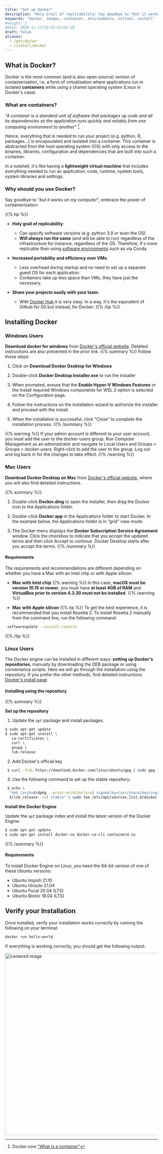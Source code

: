 ```yaml
---
title: "Set up Docker"
description: "Holy Grail of replicability: Say goodbye to *but it works on my computer*, embrace the power of containerisation"
keywords: "docker, images, container, environments, virtual, install"
#weight: 2
#date: 2020-11-11T22:02:51+05:30
draft: false
aliases:
  - /get/docker
  - /install/docker
---
```

## What is Docker?
Docker is the most common (and is also open-source) version of containerisation, i.e. a form of virtualisation where applications run in isolated **containers** while using a shared operating system (Linux in Docker's case).

### What are containers?
 <cite>"A container is a standard unit of software that packages up code and all its dependencies so the application runs quickly and reliably from one computing environment to another" [^1]</cite>.  

 Hence, everything that is needed to run your project (e.g. python, R, packages...) is encapsulated and isolated into a container. This container is abstracted from the host operating system (OS) with only access to the binaries, libraries, configuration and dependencies that are built into such a container.

In a nutshell, it's like having a **lightweight virtual machine** that includes everything needed to run an application: code, runtime, system tools, system libraries and settings.

### Why should you use Docker?
Say goodbye to "*but it works on my computer*", embrace the power of containerisation:

{{% tip %}}
- **Holy grail of replicability**:

  - Can specify software versions (e.g. python 3.9 or even the OS)
  - **Will always run the same** (and will be able to run) regardless of the infrastructure for instance, regardless of the OS. Therefore, it's more replicable than using [software environments](https://tilburgsciencehub.com/building-blocks/automate-and-execute-your-work/automate-your-workflow/software-environments/) such as via Conda

- **Increased portability and efficiency over VMs**:
  - Less overhead during startup and no need to set up a separate guest OS for each application.
  - Containers take up less space than VMs, they have just the necessary.

- **Share your projects easily with your team**:
  - With [Docker Hub](https://hub.docker.com/) it is very easy. In a way, it's the equivalent of Github for Git but instead, for Docker.
{{% /tip %}}

## Installing Docker

### Windows Users
**Download docker for windows** from [Docker's official website](https://docs.docker.com/desktop/windows/install/). Detailed instructions are also presented in the prior link.
{{% summary %}}
Follow these steps:

1. Click on **Download Docker Desktop for Windows**

2. Double-click **Docker Desktop Installer.exe** to run the installer

3. When prompted, ensure that the **Enable Hyper-V Windows Features** or the Install required Windows components for WSL 2 option is selected on the Configuration page.

4. Follow the instructions on the installation wizard to authorize the installer and proceed with the install.

5. When the installation is successful, click "Close" to complete the installation process.
{{% /summary %}}

{{% warning %}}
If your admin account is different to your user account, you must add the user to the docker-users group. Run Computer Management as an administrator and navigate to Local Users and Groups > Groups > docker-users. Right-click to add the user to the group. Log out and log back in for the changes to take effect.
{{% /warning %}}

### Mac Users
**Download Docker Desktop on Mac** from [Docker's official website](https://docs.docker.com/desktop/mac/install/), where you will also find detailed instructions.

{{% summary %}}
1. Double-click **Docker.dmg** to open the installer, then drag the Docker icon to the Applications folder.

2. Double-click **Docker.app** in the Applications folder to start Docker. In the example below, the Applications folder is in “grid” view mode.

3. The Docker menu displays the **Docker Subscription Service Agreement** window. Click the checkbox to indicate that you accept the updated terms and then click Accept to continue. Docker Desktop starts after you accept the terms.
{{% /summary %}}

#### Requirements
The requirements and recommendations are different depending on whether you have a Mac with an Intel chip or with Apple silicon:

  - **Mac with Intel chip**
  {{% warning %}}
  In this case, **macOS must be version 10.15 or newer**, you must have **at least 4GB of RAM** and **VirtualBox prior to version 4.3.30 must not be installed**.
  {{% /warning %}}

  - **Mac with Apple silicon**
  {{% tip %}}
  To get the best experience, it is recommended that you install Rosetta 2. To install Rosetta 2 manually from the command line, run the following command:
  ```bash
   softwareupdate --install-rosetta
  ```
  {{% /tip %}}
### Linux Users
The Docker engine can be installed in different ways: **setting up Docker's repositories**, manually by downloading the DEB package or using convenience scripts. Here we will go through the installation using the repository. If you prefer the other methods, find detailed instructions [Docker's install page](https://docs.docker.com/engine/install/ubuntu/)

#### Installing using the repository
{{% summary %}}

**Set up the repository**
1. Update the `apt` package and install packages.
```bash
$ sudo apt-get update
$ sudo apt-get install \
   ca-certificates \
   curl \
   gnupg \
   lsb-release
```
2. Add Docker's official key
```bash
 $ curl -fsSL https://download.docker.com/linux/ubuntu/gpg | sudo gpg --dearmor -o /usr/share/keyrings/docker-archive-keyring.gpg
```
3. Use the following command to set up the stable repository:
```bash
 $ echo \
  "deb [arch=$(dpkg --print-architecture) signed-by=/usr/share/keyrings/docker-archive-keyring.gpg] https://download.docker.com/linux/ubuntu \
  $(lsb_release -cs) stable" | sudo tee /etc/apt/sources.list.d/docker.list > /dev/null
```
**Install the Docker Engine**

Update the `apt` package index and install the latest version of the Docker Engine:
```bash
$ sudo apt-get update
$ sudo apt-get install docker-ce docker-ce-cli containerd.io
```
{{% /summary %}}
#### Requirements
To install Docker Engine on Linux, you need the 64-bit version of one of these Ubuntu versions:
- Ubuntu Impish 21.10
- Ubuntu Hirsute 21.04
- Ubuntu Focal 20.04 (LTS)
- Ubuntu Bionic 18.04 (LTS)

## Verify your Installation
Once installed, verify your installation works correctly by running the following on your terminal:
``` bash
docker run hello-world
```
If everything is working correctly, you should get the following output:

<img src="../img/verify-installation.png" width="600" alt="centered image"/>




[^1]:Docker.com ["What is a container"](https://www.docker.com/resources/what-container)
